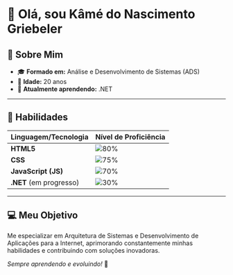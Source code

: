 # 👋 Olá, sou **Kâmé do Nascimento Griebeler**

## 📜 Sobre Mim
- 🎓 **Formado em:** Análise e Desenvolvimento de Sistemas (ADS)
- 🎂 **Idade:** 20 anos
- 🌟 **Atualmente aprendendo:** .NET

---

## 🚀 Habilidades

| Linguagem/Tecnologia | Nível de Proficiência |
|----------------------|-----------------------|
| **HTML5**           | ![80%](https://progress-bar.dev/80) |
| **CSS**             | ![75%](https://progress-bar.dev/75) |
| **JavaScript (JS)** | ![70%](https://progress-bar.dev/70) |
| **.NET** (em progresso) | ![30%](https://progress-bar.dev/30) |

---

## 💻 Meu Objetivo
Me especializar em Arquitetura de Sistemas e Desenvolvimento de Aplicações para a Internet, aprimorando constantemente minhas habilidades e contribuindo com soluções inovadoras.

_Sempre aprendendo e evoluindo!_ 🌱
